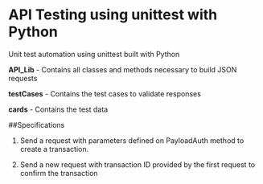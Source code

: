 # API Testing using unittest with Python

Unit test automation using unittest built with Python 

**API_Lib** - Contains all classes and methods necessary to build JSON requests

**testCases** - Contains the test cases to validate responses

**cards** - Contains the test data


##Specifications

1. Send a request with parameters defined on PayloadAuth method to create a transaction.

2. Send a new request with transaction ID provided by the first request to confirm the transaction